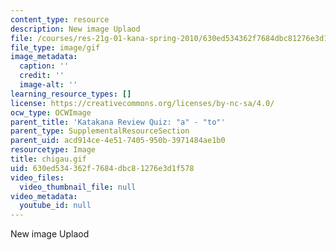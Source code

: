 ```yaml
---
content_type: resource
description: New image Uplaod
file: /courses/res-21g-01-kana-spring-2010/630ed534362f7684dbc81276e3d1f578_chigau.gif
file_type: image/gif
image_metadata:
  caption: ''
  credit: ''
  image-alt: ''
learning_resource_types: []
license: https://creativecommons.org/licenses/by-nc-sa/4.0/
ocw_type: OCWImage
parent_title: 'Katakana Review Quiz: "a" - "to"'
parent_type: SupplementalResourceSection
parent_uid: acd914ce-4e51-7405-950b-3971484ae1b0
resourcetype: Image
title: chigau.gif
uid: 630ed534-362f-7684-dbc8-1276e3d1f578
video_files:
  video_thumbnail_file: null
video_metadata:
  youtube_id: null
---
```

New image Uplaod